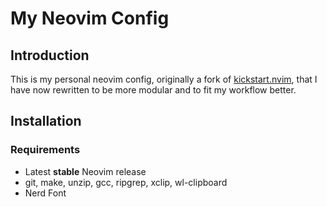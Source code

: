 # My Neovim Config
## Introduction
This is my personal neovim config, originally a fork of [kickstart.nvim](https://github.com/nvim-lua/kickstart.nvim), that I have now rewritten to be more modular and to fit my workflow better.

## Installation
### Requirements
- Latest **stable** Neovim release
- git, make, unzip, gcc, ripgrep, xclip, wl-clipboard
- Nerd Font
